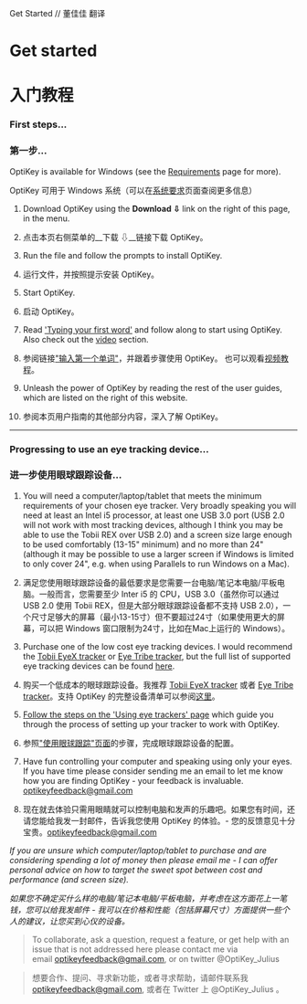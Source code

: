Get Started // 董佳佳 翻译

# Get started

# 入门教程

### First steps...

### 第一步...

OptiKey is available for Windows (see the [Requirements](https://github.com/JuliusSweetland/OptiKey/wiki/Requirements) page for more).

OptiKey 可用于 Windows 系统（可以在[系统要求](https://github.com/JuliusSweetland/OptiKey/wiki/Requirements)页面查阅更多信息）

1. Download OptiKey using the __Download ⇩__ link on the right of this page, in the menu.

1. 点击本页右侧菜单的__下载 ⇩__链接下载 OptiKey。

2. Run the file and follow the prompts to install OptiKey.

2. 运行文件，并按照提示安装 OptiKey。

3. Start OptiKey.

3. 启动 OptiKey。

4. Read ['Typing your first word'](https://github.com/JuliusSweetland/OptiKey/wiki/Type-your-first-word) and follow along to start using OptiKey. Also check out the [video](https://github.com/JuliusSweetland/OptiKey/wiki/Videos) section.

4. 参阅链接["输入第一个单词"](https://github.com/JuliusSweetland/OptiKey/wiki/Type-your-first-word)，并跟着步骤使用 OptiKey。 也可以观看[视频教程](https://github.com/JuliusSweetland/OptiKey/wiki/Videos)。

5. Unleash the power of OptiKey by reading the rest of the user guides, which are listed on the right of this website.

5. 参阅本页用户指南的其他部分内容，深入了解 OptiKey。

<hr/>

### Progressing to use an eye tracking device...

### 进一步使用眼球跟踪设备...

1. You will need a computer/laptop/tablet that meets the minimum requirements of your chosen eye tracker. Very broadly speaking you will need at least an Intel i5 processor, at least one USB 3.0 port (USB 2.0 will not work with most tracking devices, although I think you may be able to use the Tobii REX over USB 2.0) and a screen size large enough to be used comfortably (13-15" minimum) and no more than 24" (although it may be possible to use a larger screen if Windows is limited to only cover 24", e.g. when using Parallels to run Windows on a Mac).

1. 满足您使用眼球跟踪设备的最低要求是您需要一台电脑/笔记本电脑/平板电脑。一般而言，您需要至少 Inter i5 的 CPU，USB 3.0（虽然你可以通过 USB 2.0 使用 Tobii REX，但是大部分眼球跟踪设备都不支持 USB 2.0），一个尺寸足够大的屏幕（最小13-15寸）但不要超过24寸（如果使用更大的屏幕，可以把 Windows 窗口限制为24寸，比如在Mac上运行的 Windows）。

2. Purchase one of the low cost eye tracking devices. I would recommend the [Tobii EyeX tracker](http://www.tobii.com/en/eye-experience/buy/) or [Eye Tribe tracker](https://theeyetribe.com/products/), but the full list of supported eye tracking devices can be found [here](https://github.com/JuliusSweetland/OptiKey/wiki/Supported-eye-trackers).

2. 购买一个低成本的眼球跟踪设备。我推荐 [Tobii EyeX tracker](http://www.tobii.com/en/eye-experience/buy/) 或者 [Eye Tribe tracker](https://theeyetribe.com/products/)。支持 OptiKey 的完整设备清单可以参阅[这里](https://github.com/JuliusSweetland/OptiKey/wiki/Supported-eye-trackers)。

3. [Follow the steps on the 'Using eye trackers' page](https://github.com/JuliusSweetland/OptiKey/wiki/Using-eye-trackers) which guide you through the process of setting up your tracker to work with OptiKey.

3. 参照["使用眼球跟踪"页面](https://github.com/JuliusSweetland/OptiKey/wiki/Using-eye-trackers)的步骤，完成眼球跟踪设备的配置。

4. Have fun controlling your computer and speaking using only your eyes. If you have time please consider sending me an email to let me know how you are finding OptiKey - your feedback is invaluable. [optikeyfeedback@gmail.com](mailto:optikeyfeedback@gmail.com)

4. 现在就去体验只需用眼睛就可以控制电脑和发声的乐趣吧。如果您有时间，还请您能给我发一封邮件，告诉我您使用 OptiKey 的体验。- 您的反馈意见十分宝贵。[optikeyfeedback@gmail.com](mailto:optikeyfeedback@gmail.com)

_If you are unsure which computer/laptop/tablet to purchase and are considering spending a lot of money then please email me - I can offer personal advice on how to target the sweet spot between cost and performance (and screen size)._

_如果您不确定买什么样的电脑/笔记本电脑/平板电脑，并考虑在这方面花上一笔钱，您可以给我发邮件 - 我可以在价格和性能（包括屏幕尺寸）方面提供一些个人的建议，让您买到心仪的设备。_

> To collaborate, ask a question, request a feature, or get help with an issue that is not addressed here please contact me via email [optikeyfeedback@gmail.com](mailto:optikeyfeedback@gmail.com), or on twitter @OptiKey_Julius

> 想要合作、提问、寻求新功能，或者寻求帮助，请邮件联系我 [optikeyfeedback@gmail.com](mailto:optikeyfeedback@gmail.com), 或者在 Twitter 上 @OptiKey_Julius 。

